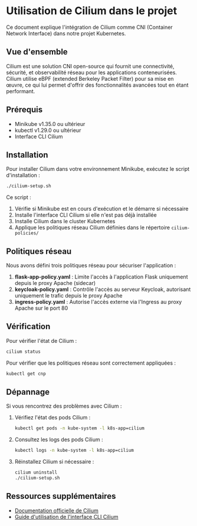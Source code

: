 # Utilisation de Cilium dans le projet

Ce document explique l'intégration de Cilium comme CNI (Container Network Interface) dans notre projet Kubernetes.

## Vue d'ensemble

Cilium est une solution CNI open-source qui fournit une connectivité, sécurité, et observabilité réseau pour les applications conteneurisées. Cilium utilise eBPF (extended Berkeley Packet Filter) pour sa mise en œuvre, ce qui lui permet d'offrir des fonctionnalités avancées tout en étant performant.

## Prérequis

- Minikube v1.35.0 ou ultérieur
- kubectl v1.29.0 ou ultérieur
- Interface CLI Cilium

## Installation

Pour installer Cilium dans votre environnement Minikube, exécutez le script d'installation :

```bash
./cilium-setup.sh
```

Ce script :
1. Vérifie si Minikube est en cours d'exécution et le démarre si nécessaire
2. Installe l'interface CLI Cilium si elle n'est pas déjà installée
3. Installe Cilium dans le cluster Kubernetes
4. Applique les politiques réseau Cilium définies dans le répertoire `cilium-policies/`

## Politiques réseau

Nous avons défini trois politiques réseau pour sécuriser l'application :

1. **flask-app-policy.yaml** : Limite l'accès à l'application Flask uniquement depuis le proxy Apache (sidecar)
2. **keycloak-policy.yaml** : Contrôle l'accès au serveur Keycloak, autorisant uniquement le trafic depuis le proxy Apache
3. **ingress-policy.yaml** : Autorise l'accès externe via l'Ingress au proxy Apache sur le port 80

## Vérification

Pour vérifier l'état de Cilium :

```bash
cilium status
```

Pour vérifier que les politiques réseau sont correctement appliquées :

```bash
kubectl get cnp
```

## Dépannage

Si vous rencontrez des problèmes avec Cilium :

1. Vérifiez l'état des pods Cilium :
   ```bash
   kubectl get pods -n kube-system -l k8s-app=cilium
   ```

2. Consultez les logs des pods Cilium :
   ```bash
   kubectl logs -n kube-system -l k8s-app=cilium
   ```

3. Réinstallez Cilium si nécessaire :
   ```bash
   cilium uninstall
   ./cilium-setup.sh
   ```

## Ressources supplémentaires

- [Documentation officielle de Cilium](https://docs.cilium.io/)
- [Guide d'utilisation de l'interface CLI Cilium](https://docs.cilium.io/en/stable/installation/cli/) 